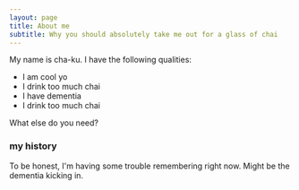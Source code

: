 ```yaml
---
layout: page
title: About me
subtitle: Why you should absolutely take me out for a glass of chai
---
```


My name is cha-ku. I have the following qualities:

- I am cool yo
- I drink too much chai
- I have dementia
- I drink too much chai

What else do you need?

### my history

To be honest, I'm having some trouble remembering right now. Might be the dementia kicking in.
